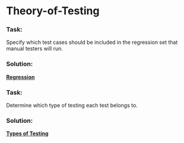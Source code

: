 # Theory-of-Testing
### Task:
Specify which test cases should be included in the regression set that manual testers will run.

### Solution:
**[Regression](https://docs.google.com/spreadsheets/d/1zqXRpun6ixYklEzdcJpg9gNBogedEUMPbqZVU1ZMbN0/edit?usp=sharing)**

### Task:
Determine which type of testing each test belongs to.

### Solution:
**[Types of Testing](https://docs.google.com/spreadsheets/d/1k33lBj73j-pFdiBHNGKC5_8M45FYeI-kJEsiPpJIf_c/edit?usp=sharing)**
